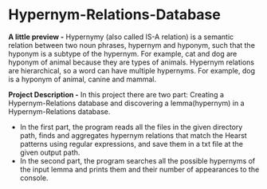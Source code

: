 # Hypernym-Relations-Database
**A little preview -** Hypernymy (also called IS-A relation) is a semantic relation between two noun phrases, hypernym and hyponym, such that the hyponym is a subtype of the hypernym. For example, cat and dog are hyponym of animal because they are types of animals. Hypernym relations are hierarchical, so a word can have multiple hypernyms. For example, dog is a hyponym of animal, canine and mammal.

**Project Description -** In this project there are two part: Creating a Hypernym-Relations database and discovering a lemma(hypernym) in a Hypernym-Relations database.
* In the first part, the program reads all the files in the given directory path, finds and aggregates hypernym relations that match the Hearst patterns using regular expressions, and save them in a txt file at the given output path.
* In the second part, the program searches all the possible hypernyms of the input lemma and prints them and their number of appearances to the console. 
